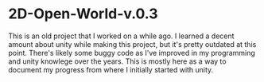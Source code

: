 # 2D-Open-World-v.0.3
This is an old project that I worked on a while ago. I learned a decent amount about unity while making this project, but it's pretty outdated at this point. There's likely some buggy code as I've improved in my programming and unity knowlege over the years. This is mostly here as a way to document my progress from where I initially started with unity.
